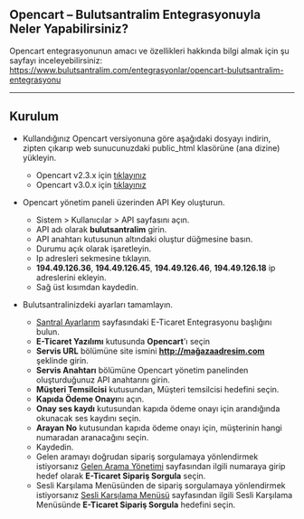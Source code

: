 **Opencart – Bulutsantralim Entegrasyonuyla Neler Yapabilirsiniz?**
----
Opencart entegrasyonunun amacı ve özellikleri hakkında bilgi almak için şu sayfayı inceleyebilirsiniz:  https://www.bulutsantralim.com/entegrasyonlar/opencart-bulutsantralim-entegrasyonu

----
**Kurulum**
----
* Kullandığınız Opencart versiyonuna göre aşağıdaki dosyayı indirin, zipten çıkarıp web sunucunuzdaki public_html klasörüne (ana dizine) yükleyin.
    * Opencart v2.3.x için [tıklayınız](https://oim.verimor.com.tr/bs-opencart-v2.ocmod.zip)
    * Opencart v3.0.x için [tıklayınız](https://oim.verimor.com.tr/bs-opencart-v3.ocmod.zip)

* Opencart yönetim paneli üzerinden API Key oluşturun.
     * Sistem > Kullanıcılar > API sayfasını açın.
     * API adı olarak **bulutsantralim** girin.
     * API anahtarı kutusunun altındaki oluştur düğmesine basın.
     * Durumu açık olarak işaretleyin.
     * Ip adresleri sekmesine tıklayın.
     * **194.49.126.36**, **194.49.126.45**, **194.49.126.46**, **194.49.126.18** ip adreslerini ekleyin.
     * Sağ üst kısımdan kaydedin.

* Bulutsantralinizdeki ayarları tamamlayın.
     * [Santral Ayarlarım](https://oim.verimor.com.tr/switch/domain/edit) sayfasındaki E-Ticaret Entegrasyonu başlığını bulun.
     * **E-Ticaret Yazılımı** kutusunda **Opencart**'ı seçin
     * **Servis URL** bölümüne site ismini **http://mağazaadresim.com** şeklinde girin.
     * **Servis Anahtarı** bölümüne Opencart yönetim panelinden oluşturduğunuz API anahtarını girin.
     * **Müşteri Temsilcisi** kutusundan, Müşteri temsilcisi hedefini seçin.
     * **Kapıda Ödeme Onayı**nı açın.
     * **Onay ses kaydı** kutusundan kapıda ödeme onayı için arandığında okunacak ses kaydını seçin.
     * **Arayan No** kutusundan kapıda ödeme onayı için, müşterinin hangi numaradan aranacağını seçin.
     * Kaydedin.
     * Gelen aramayı doğrudan sipariş sorgulamaya yönlendirmek istiyorsanız [Gelen Arama Yönetimi](https://oim.verimor.com.tr/switch/dids) sayfasından ilgili numaraya girip hedef olarak **E-Ticaret Sipariş Sorgula** seçin.
     * Sesli Karşılama Menüsünden de sipariş sorgulamaya yönlendirmek istiyorsanız [Sesli Karşılama Menüsü](https://oim.verimor.com.tr/switch/ivrs) sayfasından ilgili Sesli Karşılama Menüsünde **E-Ticaret Sipariş Sorgula** hedefini seçin.

